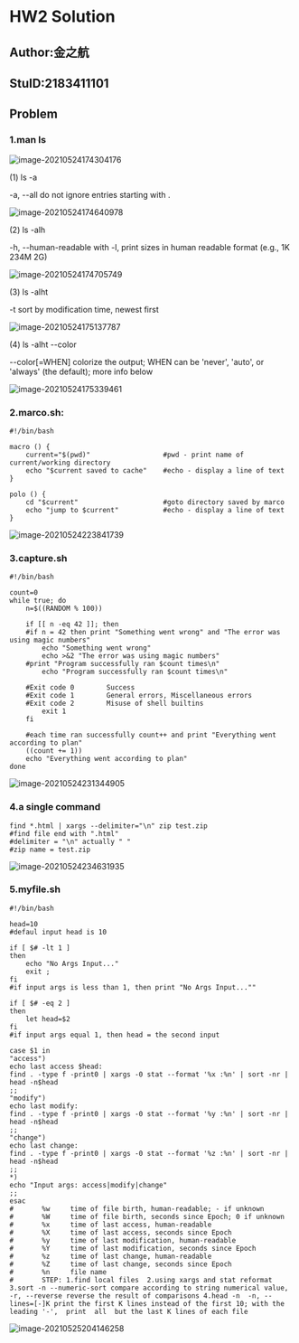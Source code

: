 # HW2 Solution

## Author:金之航

## StuID:2183411101

## Problem

### 1.man ls

![image-20210524174304176](C:\Users\jin0805\AppData\Roaming\Typora\typora-user-images\image-20210524174304176.png)

(1) ls -a

-a, --all
              do not ignore entries starting with .

![image-20210524174640978](C:\Users\jin0805\AppData\Roaming\Typora\typora-user-images\image-20210524174640978.png)

(2) ls -alh

 -h, --human-readable
              with -l, print sizes in human readable format (e.g., 1K 234M 2G)

![image-20210524174705749](C:\Users\jin0805\AppData\Roaming\Typora\typora-user-images\image-20210524174705749.png)

(3) ls -alht

 -t           sort by modification time, newest first

![image-20210524175137787](C:\Users\jin0805\AppData\Roaming\Typora\typora-user-images\image-20210524175137787.png)

(4)  ls -alht --color

--color[=WHEN]
              colorize the output; WHEN can be 'never', 'auto', or 'always' (the default); more  info
              below

![image-20210524175339461](C:\Users\jin0805\AppData\Roaming\Typora\typora-user-images\image-20210524175339461.png)



### 2.marco.sh:

```shell
#!/bin/bash

macro () {                            
    current="$(pwd)"                  #pwd - print name of current/working directory
    echo "$current saved to cache"    #echo - display a line of text
}

polo () {
    cd "$current"                     #goto directory saved by marco
    echo "jump to $current"           #echo - display a line of text
}
```

![image-20210524223841739](C:\Users\jin0805\AppData\Roaming\Typora\typora-user-images\image-20210524223841739.png)



### 3.capture.sh

```shell
#!/bin/bash

count=0
while true; do                                           
    n=$((RANDOM % 100))

    if [[ n -eq 42 ]]; then                               
    #if n = 42 then print "Something went wrong" and "The error was using magic numbers"
        echo "Something went wrong"
        echo >&2 "The error was using magic numbers"
    #print "Program successfully ran $count times\n"
        echo "Program successfully ran $count times\n"
    
    #Exit code 0        Success
    #Exit code 1        General errors, Miscellaneous errors
    #Exit code 2        Misuse of shell builtins
        exit 1
    fi
    
    #each time ran successfully count++ and print "Everything went according to plan"
    ((count += 1))
    echo "Everything went according to plan"
done
```



![image-20210524231344905](C:\Users\jin0805\AppData\Roaming\Typora\typora-user-images\image-20210524231344905.png)



### 4.a single command

```shell
find *.html | xargs --delimiter="\n" zip test.zip
#find file end with ".html"
#delimiter = "\n" actually " "
#zip name = test.zip
```

![image-20210524234631935](C:\Users\jin0805\AppData\Roaming\Typora\typora-user-images\image-20210524234631935.png)



### 5.myfile.sh

```shell
#!/bin/bash

head=10                    
#defaul input head is 10

if [ $# -lt 1 ]
then
    echo "No Args Input..."
    exit ;
fi
#if input args is less than 1, then print "No Args Input...""

if [ $# -eq 2 ]
then
    let head=$2
fi
#if input args equal 1, then head = the second input

case $1 in 
"access")
echo last access $head:
find . -type f -print0 | xargs -0 stat --format '%x :%n' | sort -nr | head -n$head
;;
"modify")
echo last modify:
find . -type f -print0 | xargs -0 stat --format '%y :%n' | sort -nr | head -n$head
;;
"change")
echo last change:
find . -type f -print0 | xargs -0 stat --format '%z :%n' | sort -nr | head -n$head
;;
*)
echo "Input args: access|modify|change"
;;
esac
#       %w     time of file birth, human-readable; - if unknown
#       %W     time of file birth, seconds since Epoch; 0 if unknown
#       %x     time of last access, human-readable
#       %X     time of last access, seconds since Epoch
#       %y     time of last modification, human-readable
#       %Y     time of last modification, seconds since Epoch
#       %z     time of last change, human-readable
#       %Z     time of last change, seconds since Epoch
#       %n     file name
#       STEP: 1.find local files  2.using xargs and stat reformat  3.sort -n --numeric-sort compare according to string numerical value,  -r, --reverse reverse the result of comparisons 4.head -n  -n, --lines=[-]K print the first K lines instead of the first 10; with the leading '-',  print  all  but the last K lines of each file
```

![image-20210525204146258](C:\Users\jin0805\AppData\Roaming\Typora\typora-user-images\image-20210525204146258.png)